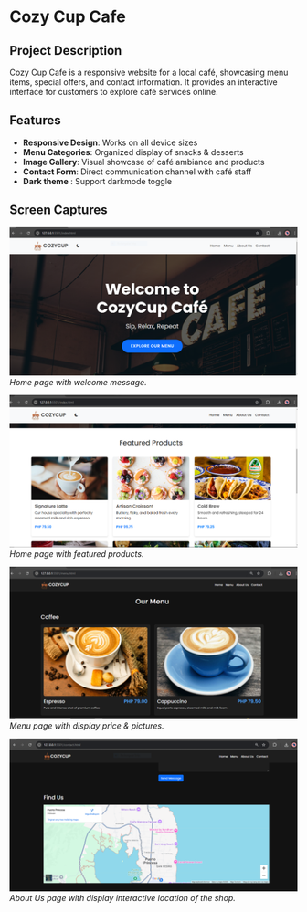 # Cozy Cup Cafe

## Project Description
Cozy Cup Cafe is a responsive website for a local café, showcasing menu items, special offers, and contact information. It provides an interactive interface for customers to explore café services online.

## Features
- **Responsive Design**: Works on all device sizes
- **Menu Categories**: Organized display of snacks & desserts
- **Image Gallery**: Visual showcase of café ambiance and products
- **Contact Form**: Direct communication channel with café staff
- **Dark theme** : Support darkmode toggle


## Screen Captures
![Home Page](./img/c1.png)
*Home page with welcome message.*

![Home Page](./img/c2.png)
*Home page with featured products.*

![Menu Page](./img/c3.png)
*Menu page with display price & pictures.*

![About Us Page](./img/c4.png)
*About Us page with display interactive location of the shop.*








